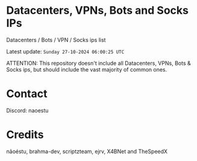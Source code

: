 # Datacenters, VPNs, Bots and Socks IPs
 
Datacenters / Bots / VPN / Socks ips list

Latest update: `Sunday 27-10-2024 06:00:25 UTC` 

ATTENTION: This repository doesn't include all Datacenters, VPNs, Bots & Socks ips, 
but should include the vast majority of common ones.

# Contact
Discord: naoestu

# Credits
nãoéstu, brahma-dev, scriptzteam, ejrv, X4BNet and TheSpeedX
